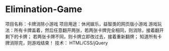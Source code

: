 # Elimination-Game
项目名称：卡牌消除小游戏
项目用途：休闲娱乐，益智类的网页版小游戏
游戏玩法：所有卡牌盖着，然后任意翻开两张，若两张卡牌完全相同，则消除，接着翻开剩下的卡牌；
          若两张卡牌不同，则卡牌立即改过去，接着重新翻牌；
          知道所有卡牌消除完，则游戏结束！
技术：    HTML/CSS/jQuery
